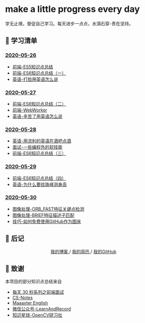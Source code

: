 # make a little progress every day
学无止境，督促自己学习。每天进步一点点，水滴石穿-贵在坚持。

## 🎨 学习清单
### [2020-05-26](./2020-05-26/README.md)
* [前端-ES5知识点总结](./2020-05-26/前端-ES5知识点总结.md)
* [前端-ES6知识点总结（一）](./2020-05-26/前端-ES6知识点总结（一）.md)
* [英语-打脸用英语怎么说](./2020-05-26/英语-打脸用英语怎么说.md)
### [2020-05-27](./2020-05-27/README.md)
* [前端-ES6知识点总结（二）](./2020-05-27/前端-ES6知识点总结（二）.md)
* [前端-WebWorker](./2020-05-27/前端-WebWorker.md)
* [英语-辛苦了用英语怎么说](./2020-05-27/英语-辛苦了英语怎么说.md)
### [2020-05-28](./2020-05-28/README.md)
* [英语-用流利的英语在酒吧点酒](./2020-05-28/英语-用流利的英语在酒吧点酒.md)
* [面试-一些编程外的软技能](./2020-05-28/面试-一些编程外的软技能.md)
* [前端-ES6知识点总结（三）](./2020-05-28/前端-ES6知识点总结（三）.md)
### [2020-05-29](./2020-05-29/README.md)
* [前端-ES6知识点总结（四）](./2020-05-29/前端-ES6知识点总结（四）.md)
* [英语-为什么要给珠峰测身高](./2020-05-29/英语-为什么要给珠峰测身高.md)
### [2020-05-30](./2020-05-30/README.md)
* [图像处理-ORB_FAST特征关键点检测](./2020-05-30/图像处理-ORB_FAST特征关键点检测.md)
* [图像处理-BRIEF特征描述子匹配](./2020-05-30/图像处理-BRIEF特征描述子匹配.md)
* [技巧-如何免费使用GitHub作为图床](./2020-05-30/技巧-如何免费使用GitHub作为图床.md)


## 📝 后记

<div align="center">
	<a href="http://www.yaindream.com/"> 我的博客 </a> / <a href="./resume.md"> 我的简历 </a> / <a href="https://github.com/ylsislove"> 我的GitHub </a>
</div>


## 🙏 致谢
本项目的部分知识点总结来自
* [每天 30 秒系列之前端面试](https://hacpai.com/article/1544793046274)
* [CS-Notes](https://github.com/CyC2018/CS-Notes)
* [Maaaxter English](https://www.youtube.com/channel/UCO8GewbsHFFmJn4kLLq1WXQ)
* [微信公众号-LearnAndRecord](https://mp.weixin.qq.com/s/N7L5tUm_lGvZbgaOOWZuvQ)
* [知识星球-OpenCV研习社](https://mp.weixin.qq.com/s/61kCgN5hQoXZSBzdP4Ufhw)